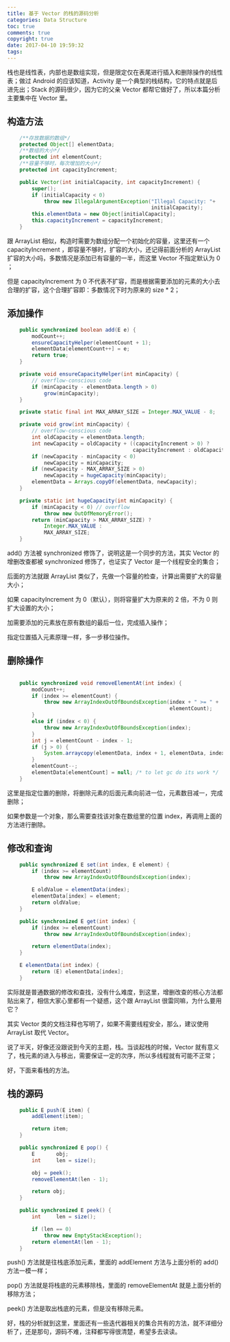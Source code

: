```yaml
---
title: 基于 Vector 的栈的源码分析
categories: Data Structure
toc: true
comments: true
copyright: true
date: 2017-04-10 19:59:32
tags:
---
```


栈也是线性表，内部也是数组实现，但是限定仅在表尾进行插入和删除操作的线性表；做过 Android 的应该知道，Activity 是一个典型的栈结构，它的特点就是后进先出；Stack 的源码很少，因为它的父亲 Vector 都帮它做好了，所以本篇分析主要集中在 Vector 里。

<!--more-->

## 构造方法
```java
    /**存放数据的数组*/
    protected Object[] elementData;
    /**数组的大小*/
    protected int elementCount;
    /**容量不够时，每次增加的大小*/
    protected int capacityIncrement;

    public Vector(int initialCapacity, int capacityIncrement) {
        super();
        if (initialCapacity < 0)
            throw new IllegalArgumentException("Illegal Capacity: "+
                                               initialCapacity);
        this.elementData = new Object[initialCapacity];
        this.capacityIncrement = capacityIncrement;
    }

```
跟 ArrayList 相似，构造时需要为数组分配一个初始化的容量，这里还有一个 capacityIncrement ，即容量不够时，扩容的大小，还记得前面分析的 ArrayList 扩容的大小吗，多数情况是添加已有容量的一半，而这里 Vector 不指定默认为 0 ；

但是 capacityIncrement 为 0 不代表不扩容，而是根据需要添加的元素的大小去合理的扩容，这个合理扩容即：多数情况下时为原来的 size * 2；


## 添加操作
```java
    public synchronized boolean add(E e) {
        modCount++;
        ensureCapacityHelper(elementCount + 1);
        elementData[elementCount++] = e;
        return true;
    }

    private void ensureCapacityHelper(int minCapacity) {
        // overflow-conscious code
        if (minCapacity - elementData.length > 0)
            grow(minCapacity);
    }

    private static final int MAX_ARRAY_SIZE = Integer.MAX_VALUE - 8;

    private void grow(int minCapacity) {
        // overflow-conscious code
        int oldCapacity = elementData.length;
        int newCapacity = oldCapacity + ((capacityIncrement > 0) ?
                                         capacityIncrement : oldCapacity);
        if (newCapacity - minCapacity < 0)
            newCapacity = minCapacity;
        if (newCapacity - MAX_ARRAY_SIZE > 0)
            newCapacity = hugeCapacity(minCapacity);
        elementData = Arrays.copyOf(elementData, newCapacity);
    }

    private static int hugeCapacity(int minCapacity) {
        if (minCapacity < 0) // overflow
            throw new OutOfMemoryError();
        return (minCapacity > MAX_ARRAY_SIZE) ?
            Integer.MAX_VALUE :
            MAX_ARRAY_SIZE;
    }

```
add() 方法被 synchronized 修饰了，说明这是一个同步的方法，其实 Vector 的增删改查都被 synchronized 修饰了，也证实了 Vector 是一个线程安全的集合；

后面的方法就跟 ArrayList 类似了，先做一个容量的检查，计算出需要扩大的容量大小；

如果 capacityIncrement 为 0（默认），则将容量扩大为原来的 2 倍，不为 0 则扩大设置的大小；

加需要添加的元素放在原有数组的最后一位，完成插入操作；

指定位置插入元素原理一样，多一步移位操作。

## 删除操作
```java

    public synchronized void removeElementAt(int index) {
        modCount++;
        if (index >= elementCount) {
            throw new ArrayIndexOutOfBoundsException(index + " >= " +
                                                     elementCount);
        }
        else if (index < 0) {
            throw new ArrayIndexOutOfBoundsException(index);
        }
        int j = elementCount - index - 1;
        if (j > 0) {
            System.arraycopy(elementData, index + 1, elementData, index, j);
        }
        elementCount--;
        elementData[elementCount] = null; /* to let gc do its work */
    }

```
这里是指定位置的删除，将删除元素的后面元素向前进一位，元素数目减一，完成删除；

如果参数是一个对象，那么需要查找该对象在数组里的位置 index，再调用上面的方法进行删除。

## 修改和查询
```java
    public synchronized E set(int index, E element) {
        if (index >= elementCount)
            throw new ArrayIndexOutOfBoundsException(index);

        E oldValue = elementData(index);
        elementData[index] = element;
        return oldValue;
    }

    public synchronized E get(int index) {
        if (index >= elementCount)
            throw new ArrayIndexOutOfBoundsException(index);

        return elementData(index);
    }

    E elementData(int index) {
        return (E) elementData[index];
    }

```

实际就是普通数据的修改和查找，没有什么难度，到这里，增删改查的核心方法都贴出来了，相信大家心里都有一个疑惑，这个跟 ArrayList 很雷同嘛，为什么要用它？

其实 Vector 类的文档注释也写明了，如果不需要线程安全，那么，建议使用 ArrayList 取代 Vector。

说了半天，好像还没跟说到今天的主题，栈。当谈起栈的时候，Vector 就有意义了，栈元素的进入与移出，需要保证一定的次序，所以多线程就有可能不正常；

好，下面来看栈的方法。

## 栈的源码
```java
    public E push(E item) {
        addElement(item);

        return item;
    }

    public synchronized E pop() {
        E       obj;
        int     len = size();

        obj = peek();
        removeElementAt(len - 1);

        return obj;
    }

    public synchronized E peek() {
        int     len = size();

        if (len == 0)
            throw new EmptyStackException();
        return elementAt(len - 1);
    }

```
push() 方法就是往栈底添加元素，里面的 addElement 方法与上面分析的 add() 方法一模一样；

pop() 方法就是将栈底的元素移除栈，里面的 removeElementAt 就是上面分析的移除方法；

peek() 方法是取出栈底的元素，但是没有移除元素。


好，栈的分析就到这里，里面还有一些迭代器相关的集合共有的方法，就不详细分析了，还是那句，源码不难，注释都写得很清楚，希望多去读读。



